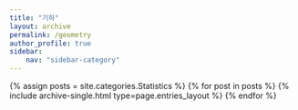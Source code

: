```yaml
---
title: "기하"
layout: archive
permalink: /geometry
author_profile: true
sidebar:
    nav: "sidebar-category"
---
```


<!-- 공백이 포함되어 있는 카테고리 이름의 경우 site.categories.['a b c'] 이런식으로! -->

{% assign posts = site.categories.Statistics %}
{% for post in posts %} {% include archive-single.html type=page.entries_layout %} {% endfor %}
